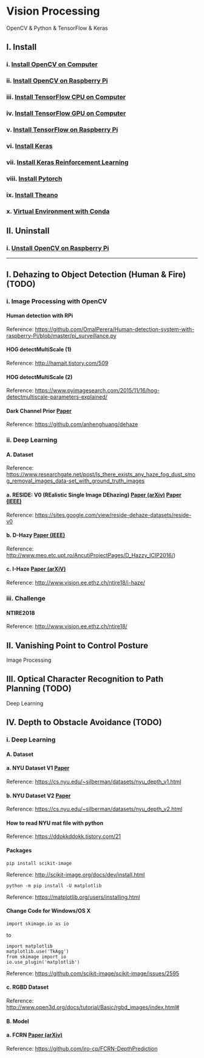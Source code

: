 # Vision Processing
OpenCV & Python & TensorFlow & Keras

## I. Install
### i.    [Install OpenCV on Computer](https://github.com/inyong37/Vision/blob/master/Install/OpenCV-Computer.md)
### ii.   [Install OpenCV on Raspberry Pi](https://github.com/inyong37/Vision/blob/master/Install/OpenCV-RaspberryPi.md)
### iii.  [Install TensorFlow CPU on Computer](https://github.com/inyong37/Vision/blob/master/Install/TensorFlow-Computer-CPU.md)
### iv.   [Install TensorFlow GPU on Computer](https://github.com/inyong37/Vision/blob/master/Install/TensorFlow-Computer-GPU.md)
### v.    [Install TensorFlow on Raspberry Pi](https://github.com/inyong37/Vision/blob/master/Install/TensorFlow-RaspberryPi.md)
### vi.   [Install Keras](https://github.com/inyong37/Vision/blob/master/Install/Keras.md)
### vii.  [Install Keras Reinforcement Learning](https://github.com/inyong37/Vision/blob/master/Install/Keras-ReinforcementLearning.md)
### viii. [Install Pytorch](https://github.com/inyong37/Vision/blob/master/Install/Pytorch.md)
### ix. [Install Theano](https://github.com/inyong37/Vision/blob/master/Install/Theano.md)
### x. [Virtual Environment with Conda](https://github.com/inyong37/Vision/blob/master/Install/Virtual-Environment_conda.md)

## II. Uninstall
### i.    [Unstall OpenCV on Raspberry Pi](https://github.com/inyong37/Vision/blob/master/Uninstall/OpenCV-RaspberryPi.md)

----------

## I. Dehazing to Object Detection (Human & Fire) (TODO)
### i. Image Processing with OpenCV
#### Human detection with RPi
Reference: https://github.com/OmalPerera/Human-detection-system-with-raspberry-Pi/blob/master/pi_surveillance.py
#### HOG detectMultiScale (1)
Reference: http://hamait.tistory.com/509
#### HOG detectMultiScale (2)
Reference: https://www.pyimagesearch.com/2015/11/16/hog-detectmultiscale-parameters-explained/
#### Dark Channel Prior [Paper](http://www.robots.ox.ac.uk/~vgg/rg/papers/hazeremoval.pdf)
Reference: https://github.com/anhenghuang/dehaze
### ii. Deep Learning
#### A. Dataset
Reference: https://www.researchgate.net/post/Is_there_exists_any_haze_fog_dust_smog_removal_images_data-set_with_ground_truth_images
#### a. RESIDE: V0 (REalistic Single Image DEhazing) [Paper (arXiv)](https://arxiv.org/pdf/1712.04143.pdf) [Paper (IEEE)](https://ieeexplore.ieee.org/stamp/stamp.jsp?arnumber=8451944)
Reference: https://sites.google.com/view/reside-dehaze-datasets/reside-v0
#### b. D-Hazy [Paper (IEEE)](https://ieeexplore.ieee.org/document/7532754)
Reference: http://www.meo.etc.upt.ro/AncutiProjectPages/D_Hazzy_ICIP2016/)
#### c. I-Haze [Paper (arXiV)](https://arxiv.org/abs/1804.05091)
Reference: http://www.vision.ee.ethz.ch/ntire18/i-haze/
### iii. Challenge
#### NTIRE2018
Reference: http://www.vision.ee.ethz.ch/ntire18/

## II. Vanishing Point to Control Posture
Image Processing

## III. Optical Character Recognition to Path Planning (TODO)
Deep Learning

## IV. Depth to Obstacle Avoidance (TODO)
### i. Deep Learning
#### A. Dataset
#### a. NYU Dataset V1 [Paper](https://cs.nyu.edu/~silberman/papers/indoor_seg_struct_light.pdf)
Reference: https://cs.nyu.edu/~silberman/datasets/nyu_depth_v1.html
#### b. NYU Dataset V2 [Paper](https://cs.nyu.edu/~silberman/papers/indoor_seg_support.pdf)
Reference: https://cs.nyu.edu/~silberman/datasets/nyu_depth_v2.html
#### How to read NYU mat file with python
Reference: https://ddokkddokk.tistory.com/21
#### Packages
```
pip install scikit-image
```
Reference: http://scikit-image.org/docs/dev/install.html
```
python -m pip install -U matplotlib
```
Reference: https://matplotlib.org/users/installing.html
#### Change Code for Windows/OS X
```
import skimage.io as io
```
to 
```
import matplotlib
matplotlib.use('TkAgg')
from skimage import io
io.use_plugin('matplotlib')
```
Reference: https://github.com/scikit-image/scikit-image/issues/2595
#### c. RGBD Dataset
Reference: http://www.open3d.org/docs/tutorial/Basic/rgbd_images/index.html#

#### B. Model
#### a. FCRN [Paper (arXiv)](https://arxiv.org/abs/1606.00373)
Reference: https://github.com/iro-cp/FCRN-DepthPrediction
